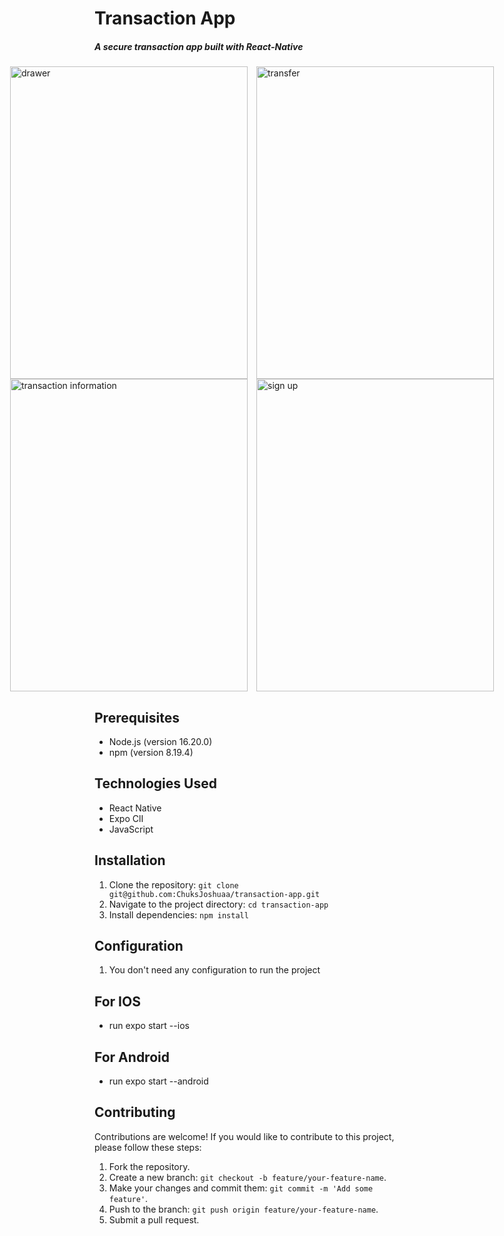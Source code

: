 # Transaction App

##### A secure transaction app built with React-Native

<div style="display: flex; justify-content: center; align-items: center;">
    <img width="380" height="500px" align="center" style="margin-right: 1em" src="https://res.cloudinary.com/chuksmbanaso/image/upload/v1708252570/Simulator_Screen_Shot_-_iPhone_14_Pro_Max_-_2024-02-18_at_11.24.42_hu0rjr.png" alt="drawer" >
    <img width="380" height="500px" align="center" src="https://res.cloudinary.com/chuksmbanaso/image/upload/v1708252579/Simulator_Screen_Shot_-_iPhone_14_Pro_Max_-_2024-02-18_at_11.24.46_atydcw.png" alt="transfer" >
</div>
<div style="display: flex; justify-content: center; align-items: center;">
    <img width="380" height="500px" style="margin-right: 1em" align="center" src="https://res.cloudinary.com/chuksmbanaso/image/upload/v1708252558/Simulator_Screen_Shot_-_iPhone_14_Pro_Max_-_2024-02-18_at_11.24.30_nn8x4s.png" alt="transaction information" >
    <img width="380" height="500px" align="center" src="https://res.cloudinary.com/chuksmbanaso/image/upload/v1708252518/Simulator_Screen_Shot_-_iPhone_14_Pro_Max_-_2024-02-18_at_10.12.24_kogxnk.png" alt="sign up" >
</div>

## Prerequisites

- Node.js (version 16.20.0)
- npm (version 8.19.4)

## Technologies Used

- React Native
- Expo ClI
- JavaScript

## Installation

1. Clone the repository: `git clone git@github.com:ChuksJoshuaa/transaction-app.git`
2. Navigate to the project directory: `cd transaction-app`
3. Install dependencies: `npm install`

## Configuration

1. You don't need any configuration to run the project

## For IOS

- run expo start --ios

## For Android

- run expo start --android


## Contributing

Contributions are welcome! If you would like to contribute to this project, please follow these steps:

1. Fork the repository.
2. Create a new branch: `git checkout -b feature/your-feature-name`.
3. Make your changes and commit them: `git commit -m 'Add some feature'`.
4. Push to the branch: `git push origin feature/your-feature-name`.
5. Submit a pull request.
